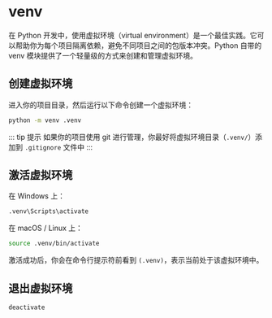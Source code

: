 # venv

在 Python 开发中，使用虚拟环境（virtual environment）是一个最佳实践。它可以帮助你为每个项目隔离依赖，避免不同项目之间的包版本冲突。Python 自带的 venv 模块提供了一个轻量级的方式来创建和管理虚拟环境。

## 创建虚拟环境

进入你的项目目录，然后运行以下命令创建一个虚拟环境：

``` bash
python -m venv .venv
```

::: tip 提示
如果你的项目使用 git 进行管理，你最好将虚拟环境目录（`.venv/`）添加到 `.gitignore` 文件中
:::

## 激活虚拟环境

在 Windows 上：
``` bash
.venv\Scripts\activate
```

在 macOS / Linux 上：
``` bash
source .venv/bin/activate
```

激活成功后，你会在命令行提示符前看到 `(.venv)`，表示当前处于该虚拟环境中。

## 退出虚拟环境

``` bash
deactivate
```